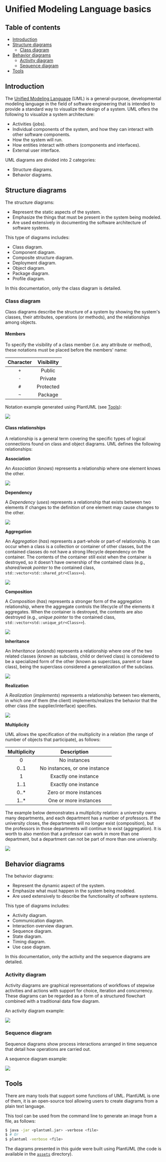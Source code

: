 # Unified Modeling Language basics

## Table of contents

- [Introduction](#introduction)
- [Structure diagrams](#structure-diagrams)
    - [Class diagram](#class-diagram)
- [Behavior diagrams](#behavior-diagrams)
    - [Activity diagram](#activity-diagram)
    - [Sequence diagram](#sequence-diagram)
- [Tools](#tools)

## Introduction

The [Unified Modeling Language](https://en.wikipedia.org/wiki/Unified_Modeling_Language) (UML) is a general-purpose, developmental modeling language in the field of software engineering that is intended to provide a standard way to visualize the design of a system. UML offers the following to visualize a system architecture:

- Activities (jobs).
- Individual components of the system, and how they can interact with other software components.
- How the system will run.
- How entities interact with others (components and interfaces).
- External user interface.

UML diagrams are divided into 2 categories:

- Structure diagrams.
- Behavior diagrams.

## Structure diagrams

The structure diagrams:

- Represent the static aspects of the system.
- Emphasize the things that must be present in the system being modeled.
- Are used extensively in documenting the software architecture of software systems.

This type of diagrams includes:

- Class diagram.
- Component diagram.
- Composite structure diagram.
- Deployment diagram.
- Object diagram.
- Package diagram.
- Profile diagram.

In this documentation, only the class diagram is detailed.

### Class diagram

Class diagrams describe the structure of a system by showing the system's classes, their attributes, operations (or methods), and the relationships among objects.

#### Members

To specify the visibility of a class member (i.e. any attribute or method), these notations must be placed before the members' name:

| Character | Visibility |
| :---: | :---: |
| `+` | Public |
| `-` | Private |
| `#` | Protected |
| `~` | Package |

Notation example generated using PlantUML (see [Tools](#tools)):

![](./assets/visibility.png)

#### Class relationships

A relationship is a general term covering the specific types of logical connections found on class and object diagrams. UML defines the following relationships:

**Association**

An *Association* (*knows*) represents a relationship where one element knows the other.

![](./assets/association.png)

**Dependency**

A *Dependency* (*uses*) represents a relationship that exists between two elements if changes to the definition of one element may cause changes to the other.

![](./assets/dependency.png)

**Aggregation**

An *Aggregation* (*has*) represents a part-whole or part-of relationship. It can occur when a class is a collection or container of other classes, but the contained classes do not have a strong lifecycle dependency on the container. The contents of the container still exist when the container is destroyed, so it doesn't have ownership of the contained class (e.g., *shared/weak pointer* to the contained class, `std::vector<std::shared_ptr<Class>>`).

![](./assets/aggregation.png)

**Composition**

A *Composition* (*has*) represents a stronger form of the aggregation relationship, where the aggregate controls the lifecycle of the elements it aggregates. When the container is destroyed, the contents are also destroyed (e.g., *unique pointer* to the contained class, `std::vector<std::unique_ptr<Class>>`).

![](./assets/composition.png)

**Inheritance**

An *Inheritance* (*extends*) represents a relationship where one of the two related classes (known as subclass, child or derived class) is considered to be a specialized form of the other (known as superclass, parent or base class), being the superclass considered a generalization of the subclass.

![](./assets/inheritance.png)

**Realization**

A *Realization* (*implements*) represents a relationship between two elements, in which one of them (the client) implements/realizes the behavior that the other class (the supplier/interface) specifies.

![](./assets/realization.png)

**Multiplicity**

UML allows the specification of the multiplicity in a relation (the range of number of objects that participate), as follows:

| Multiplicity | Description |
| :---: | :---: |
| 0 | No instances |
| 0..1 | No instances, or one instance |
| 1 | Exactly one instance |
| 1..1 | Exactly one instance |
| 0..* | Zero or more instances |
| 1..* | One or more instances |

The example below demonstrates a multiplicity relation: a university owns many departments, and each department has a number of professors. If the university closes, the departments will no longer exist (composition), but the professors in those departments will continue to exist (aggregation). It is worth to also mention that a professor can work in more than one department, but a department can not be part of more than one university.

![](./assets/multiplicity.png)

## Behavior diagrams

The behavior diagrams:

- Represent the dynamic aspect of the system.
- Emphasize what must happen in the system being modeled.
- Are used extensively to describe the functionality of software systems.

This type of diagrams includes:

- Activity diagram.
- Communication diagram.
- Interaction overview diagram.
- Sequence diagram.
- State diagram.
- Timing diagram.
- Use case diagram.

In this documentation, only the activity and the sequence diagrams are detailed.

### Activity diagram

Activity diagrams are graphical representations of workflows of stepwise activities and actions with support for choice, iteration and concurrency. These diagrams can be regarded as a form of a structured flowchart combined with a traditional data flow diagram.

An activity diagram example:

![](./assets/activity.png)

### Sequence diagram

Sequence diagrams show process interactions arranged in time sequence that detail how operations are carried out.

A sequence diagram example:

![](./assets/sequence.png)

## Tools

There are many tools that support some functions of UML. PlantUML is one of them, it is an open-source tool allowing users to create diagrams from a plain text language.

This tool can be used from the command line to generate an image from a file, as follows:

```sh
$ java -jar <plantuml.jar> -verbose <file>
$ # Or
$ plantuml -verbose <file>
```

The diagrams presented in this guide were built using PlantUML (the code is available in the [`assets`](./assets/) directory).
